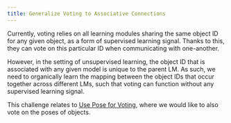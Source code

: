 ```yaml
---
title: Generalize Voting to Associative Connections
---
```

Currently, voting relies on all learning modules sharing the same object ID for any given object, as a form of supervised learning signal. Thanks to this, they can vote on this particular ID when communicating with one-another.

However, in the setting of unsupervised learning, the object ID that is associated with any given model is unique to the parent LM. As such, we need to organically learn the mapping between the object IDs that occur together across different LMs, such that voting can function without any supervised learning signal.

This challenge relates to [Use Pose for Voting](./use-pose-for-voting.md), where we would like to also vote on the poses of objects.